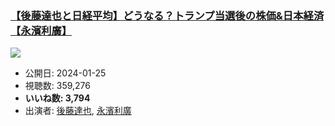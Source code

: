 ### [【後藤達也と日経平均】どうなる？トランプ当選後の株価&日本経済【永濱利廣】](https://www.youtube.com/watch?v=_MyHn19J_t4)
[![](https://img.youtube.com/vi/_MyHn19J_t4/sddefault.jpg)](https://www.youtube.com/watch?v=_MyHn19J_t4)
-   公開日: 2024-01-25
-   視聴数: 359,276
-   **いいね数: 3,794**
-   出演者: [後藤達也](/rehacq_fan/people/後藤達也 "wikilink"), [永濱利廣](/rehacq_fan/people/永濱利廣 "wikilink")
